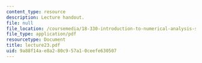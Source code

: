 ```yaml
---
content_type: resource
description: Lecture handout.
file: null
file_location: /coursemedia/18-330-introduction-to-numerical-analysis-spring-2004/9a88f14ae8a280c957a10ceefe630507_lecture23.pdf
file_type: application/pdf
resourcetype: Document
title: lecture23.pdf
uid: 9a88f14a-e8a2-80c9-57a1-0ceefe630507
---
```


